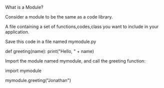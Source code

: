 What is a Module?

Consider a module to be the same as a code library.

A file containing a set of functions,codes,class you want to include in your application.


Save this code in a file named mymodule.py

def greeting(name):
  print("Hello, " + name)


Import the module named mymodule, and call the greeting function:

import mymodule

mymodule.greeting("Jonathan")